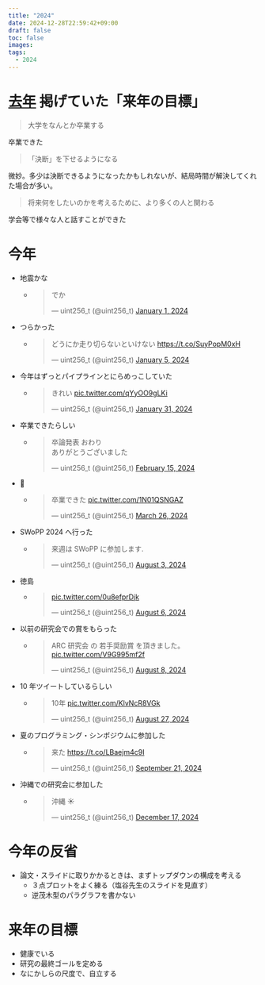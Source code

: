 ```yaml
---
title: "2024"
date: 2024-12-28T22:59:42+09:00
draft: false
toc: false
images:
tags:
  - 2024
---
```


# [去年](https://maekawatoshiki.github.io/posts/2023/) 掲げていた「来年の目標」

> 大学をなんとか卒業する

卒業できた

> 「決断」を下せるようになる

微妙。多少は決断できるようになったかもしれないが、結局時間が解決してくれた場合が多い。

> 将来何をしたいのかを考えるために、より多くの人と関わる

学会等で様々な人と話すことができた

# 今年

- 地震かな
    - <blockquote class="twitter-tweet"><p lang="ja" dir="ltr">でか</p>&mdash; uint256_t (@uint256_t) <a href="https://twitter.com/uint256_t/status/1741719050538136019?ref_src=twsrc%5Etfw">January 1, 2024</a></blockquote> <script async src="https://platform.twitter.com/widgets.js" charset="utf-8"></script> 
- つらかった
    - <blockquote class="twitter-tweet"><p lang="ja" dir="ltr">どうにか走り切らないといけない <a href="https://t.co/SuyPopM0xH">https://t.co/SuyPopM0xH</a></p>&mdash; uint256_t (@uint256_t) <a href="https://twitter.com/uint256_t/status/1743292619722285385?ref_src=twsrc%5Etfw">January 5, 2024</a></blockquote> <script async src="https://platform.twitter.com/widgets.js" charset="utf-8"></script> 
- 今年はずっとパイプラインとにらめっこしていた
    - <blockquote class="twitter-tweet"><p lang="ja" dir="ltr">きれい <a href="https://t.co/qYyOO9gLKi">pic.twitter.com/qYyOO9gLKi</a></p>&mdash; uint256_t (@uint256_t) <a href="https://twitter.com/uint256_t/status/1752721138118197759?ref_src=twsrc%5Etfw">January 31, 2024</a></blockquote> <script async src="https://platform.twitter.com/widgets.js" charset="utf-8"></script> 
- 卒業できたらしい
    - <blockquote class="twitter-tweet"><p lang="ja" dir="ltr">卒論発表 おわり<br>ありがとうございました</p>&mdash; uint256_t (@uint256_t) <a href="https://twitter.com/uint256_t/status/1757943438564286947?ref_src=twsrc%5Etfw">February 15, 2024</a></blockquote> <script async src="https://platform.twitter.com/widgets.js" charset="utf-8"></script> 
- 👏
    - <blockquote class="twitter-tweet"><p lang="ja" dir="ltr">卒業できた <a href="https://t.co/1N01QSNGAZ">pic.twitter.com/1N01QSNGAZ</a></p>&mdash; uint256_t (@uint256_t) <a href="https://twitter.com/uint256_t/status/1772473151873548290?ref_src=twsrc%5Etfw">March 26, 2024</a></blockquote> <script async src="https://platform.twitter.com/widgets.js" charset="utf-8"></script> 
- SWoPP 2024 へ行った
    - <blockquote class="twitter-tweet"><p lang="ja" dir="ltr">来週は SWoPP に参加します.</p>&mdash; uint256_t (@uint256_t) <a href="https://twitter.com/uint256_t/status/1819727514123821201?ref_src=twsrc%5Etfw">August 3, 2024</a></blockquote> <script async src="https://platform.twitter.com/widgets.js" charset="utf-8"></script> 
- 徳島
    - <blockquote class="twitter-tweet"><p lang="zxx" dir="ltr"><a href="https://t.co/0u8efprDjk">pic.twitter.com/0u8efprDjk</a></p>&mdash; uint256_t (@uint256_t) <a href="https://twitter.com/uint256_t/status/1820717898043629608?ref_src=twsrc%5Etfw">August 6, 2024</a></blockquote> <script async src="https://platform.twitter.com/widgets.js" charset="utf-8"></script> 
- 以前の研究会での賞をもらった
    - <blockquote class="twitter-tweet"><p lang="ja" dir="ltr">ARC 研究会 の 若手奨励賞 を頂きました。 <a href="https://t.co/V9G995mf2f">pic.twitter.com/V9G995mf2f</a></p>&mdash; uint256_t (@uint256_t) <a href="https://twitter.com/uint256_t/status/1821495601462489116?ref_src=twsrc%5Etfw">August 8, 2024</a></blockquote> <script async src="https://platform.twitter.com/widgets.js" charset="utf-8"></script> 
- 10 年ツイートしているらしい
    - <blockquote class="twitter-tweet"><p lang="ja" dir="ltr">10年 <a href="https://t.co/KlvNcR8VGk">pic.twitter.com/KlvNcR8VGk</a></p>&mdash; uint256_t (@uint256_t) <a href="https://twitter.com/uint256_t/status/1828475393206296847?ref_src=twsrc%5Etfw">August 27, 2024</a></blockquote> <script async src="https://platform.twitter.com/widgets.js" charset="utf-8"></script> 
- 夏のプログラミング・シンポジウムに参加した
    - <blockquote class="twitter-tweet"><p lang="ja" dir="ltr">来た <a href="https://t.co/LBaejm4c9I">https://t.co/LBaejm4c9I</a></p>&mdash; uint256_t (@uint256_t) <a href="https://twitter.com/uint256_t/status/1837302373456433653?ref_src=twsrc%5Etfw">September 21, 2024</a></blockquote> <script async src="https://platform.twitter.com/widgets.js" charset="utf-8"></script> 
- 沖縄での研究会に参加した
    - <blockquote class="twitter-tweet"><p lang="ja" dir="ltr">沖縄 ☀️</p>&mdash; uint256_t (@uint256_t) <a href="https://twitter.com/uint256_t/status/1868942739926401455?ref_src=twsrc%5Etfw">December 17, 2024</a></blockquote> <script async src="https://platform.twitter.com/widgets.js" charset="utf-8"></script> 

# 今年の反省

- 論文・スライドに取りかかるときは、まずトップダウンの構成を考える
    - ３点プロットをよく練る（塩谷先生のスライドを見直す）
    - 逆茂木型のパラグラフを書かない

# 来年の目標

- 健康でいる
- 研究の最終ゴールを定める
- なにかしらの尺度で、自立する
